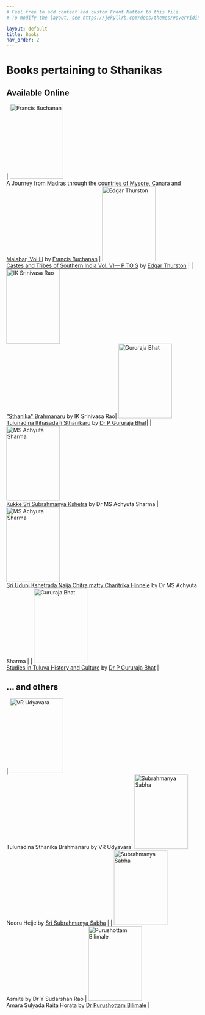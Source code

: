 ```yaml
---
# Feel free to add content and custom Front Matter to this file.
# To modify the layout, see https://jekyllrb.com/docs/themes/#overriding-theme-defaults

layout: default
title: Books
nav_order: 2
---
```


# Books pertaining to Sthanikas

## Available Online

| <img src="https://shreyaskolpe.com/data/images/buchanan.png" alt="Francis Buchanan" style="height: 14em; width:10em;"/> <br/>[A Journey from Madras through the countries of Mysore, Canara and Malabar, Vol III](https://archive.org/details/journeyfrommadra03hami/mode/2up) by [Francis Buchanan](https://en.wikipedia.org/wiki/Francis_Buchanan-Hamilton) | <img src="https://shreyaskolpe.com/data/images/thurston.png" alt="Edgar Thurston" style="height: 14em; width:10em;"/> <br/> [Castes and Tribes of Southern India Vol. VI— P TO S](https://archive.org/details/in.ernet.dli.2015.50279/mode/2up) by [Edgar Thurston](https://en.wikipedia.org/wiki/Edgar_Thurston) |
| <img src="https://shreyaskolpe.com/data/images/iksrinivasrao.png" alt="IK Srinivasa Rao" style="height: 14em; width:10em;"/> <br/>["Sthanika" Brahmanaru](https://archive.org/details/HistoryOfSthanikaBrahmins_201501) by IK Srinivasa Rao| <img src="https://shreyaskolpe.com/data/images/bhat1.png" alt="Gururaja Bhat" style="height: 14em; width:10em;"/> <br/> [Tulunadina Itihasadalli Sthanikaru](https://archive.org/details/TulunadinaItihasadalliSthanikaBrahmanaru_201501) by [Dr P Gururaja Bhat](https://en.wikipedia.org/wiki/P._Gururaja_Bhat)|
| <img src="https://shreyaskolpe.com/data/images/msasharma1.png" alt="MS Achyuta Sharma" style="height: 14em; width:10em;"/> <br/>[Kukke Sri Subrahmanya Kshetra](https://archive.org/details/KukkeSriSubrahmanyaKshetra) by Dr MS Achyuta Sharma | <img src="https://shreyaskolpe.com/data/images/msasharma2.png" alt="MS Achyuta Sharma" style="height: 14em; width:10em;"/> <br/> [Sri Udupi Kshetrada Naija Chitra matty Charitrika Hinnele](https://archive.org/details/UdupiKshetradaNaijaMattuCharitrikaHinnele_201602) by Dr MS Achyuta Sharma |
| <img src="https://images-na.ssl-images-amazon.com/images/I/51c5eqqTqoL._SX355_BO1,204,203,200_.jpg" alt="Gururaja Bhat" style="height: 14em; width:10em;"/> <br/> [Studies in Tuluva History and Culture](https://archive.org/details/in.ernet.dli.2015.129914/mode/2up) by [Dr P Gururaja Bhat](https://en.wikipedia.org/wiki/P._Gururaja_Bhat) |

## ... and others

| <img src="https://shreyaskolpe.com/data/images/vr_udyavara.jpeg" alt="VR Udyavara" style="height: 14em; width:10em;"/> <br/>Tulunadina Sthanika Brahmanaru by VR Udyavara|  <img src="https://shreyaskolpe.com/data/images/subrahmanya_sabha.jpeg" alt="Subrahmanya Sabha" style="height: 14em; width:10em;"/> <br/>Nooru Hejje by [Sri Subrahmanya Sabha](https://subramanyasabha.com/) | 
| <img src="https://shreyaskolpe.com/data/images/asmite.jpeg" alt="Subrahmanya Sabha" style="height: 14em; width:10em;"/> <br/>Asmite by Dr Y Sudarshan Rao |  <img src="http://www.navakarnatakaonline.com/uploads/bookpathimages/8674.jpg" alt="Purushottam Bilimale" style="height: 14em; width:10em;"/> <br/>Amara Sulyada Raita Horata by [Dr Purushottam Bilimale](https://kn.wikipedia.org/wiki/%E0%B2%AA%E0%B3%81%E0%B2%B0%E0%B3%81%E0%B2%B7%E0%B3%8B%E0%B2%A4%E0%B3%8D%E0%B2%A4%E0%B2%AE_%E0%B2%AC%E0%B2%BF%E0%B2%B3%E0%B2%BF%E0%B2%AE%E0%B2%B2%E0%B3%86) |